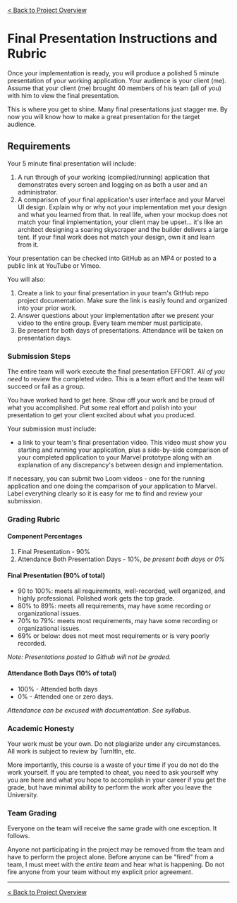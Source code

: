 [< Back to Project Overview](README.md#final-presentation)

# Final Presentation Instructions and Rubric

Once your implementation is ready, you will produce a polished 5 minute presentation of your working application. Your audience is your client (me). Assume that your client (me) brought 40 members of his team (all of you) with him to view the final presentation.

This is where you get to shine. Many final presentations just stagger me. By now you will know how to make a great presentation for the target audience.

## Requirements

Your 5 minute final presentation will include:

1) A run through of your working (compiled/running) application that demonstrates every screen and logging on as both a user and an administrator.
2) A comparison of your final application's user interface and your Marvel UI design. Explain why or why not your implementation met your design and what you learned from that. In real life, when your mockup does not match your final implementation, your client may be upset... it's like an architect designing a soaring skyscraper and the builder delivers a large tent. If your final work does not match your design, own it and learn from it. 

Your presentation can be checked into GitHub as an MP4 or posted to a public link at YouTube or Vimeo.

You will also:

1) Create a link to your final presentation in your team's GitHub repo project documentation. Make sure the link is easily found and organized into your prior work.
2) Answer questions about your implementation after we present your video to the entire group. Every team member must participate.
3) Be present for both days of presentations. Attendance will be taken on presentation days.

### Submission Steps

The entire team will work execute the final presentation EFFORT. *All of you need* to review the completed video. This is a team effort and the team will succeed or fail as a group.

You have worked hard to get here. Show off your work and be proud of what you accomplished. Put some real effort and polish into your presentation to get your client excited about what you produced.

Your submission must include:

- a link to your team's final presentation video. This video must show you starting and running your application, plus a side-by-side comparison of your completed application to your Marvel prototype along with an explanation of any discrepancy's between design and implementation.

If necessary, you can submit two Loom videos - one for the running application and one doing the comparison of your application to Marvel. Label everything clearly so it is easy for me to find and review your submission.

### Grading Rubric

#### Component Percentages

1.  Final Presentation - 90%
2.  Attendance Both Presentation Days - 10%, *be present both days or 0%*

#### Final Presentation (90% of total)

-  90 to 100%: meets all requirements, well-recorded, well organized, and highly professional. Polished work gets the top grade.
-  80% to 89%: meets all requirements, may have some recording or organizational issues.
-  70% to 79%: meets most requirements, may have some recording or organizational issues.
-  69% or below: does not meet most requirements or is very poorly recorded.

*Note: Presentations posted to Github will not be graded.* 

#### Attendance Both Days (10% of total)

-  100% - Attended both days
-  0% - Attended one or zero days.

*Attendance can be excused with documentation. See syllabus.*

### Academic Honesty

Your work must be your own. Do not plagiarize under any circumstances. All work is subject to review by TurnItIn, etc.

More importantly, this course is a waste of your time if you do not do the work yourself. If you are tempted to cheat, you need to ask yourself why you are here and what you hope to accomplish in your career if you get the grade, but have minimal ability to perform the work after you leave the University.

### Team Grading

Everyone on the team will receive the same grade with one exception. It follows.

Anyone not participating in the project may be removed from the team and have to perform the project alone. Before anyone can be "fired" from a team, I must meet with the *entire team* and hear what is happening. Do not fire anyone from your team without my explicit prior agreement.

---

[< Back to Project Overview](README.md#final-presentation)


